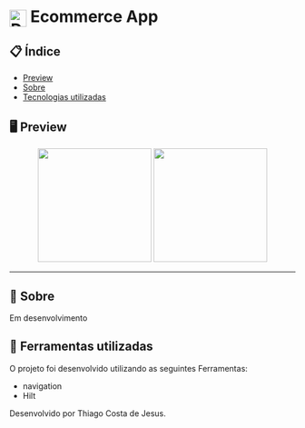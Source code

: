 # <img align="center" alt="Daniel-HTML" height="30" width="30" src="https://cdn-icons-png.flaticon.com/128/3865/3865725.png">  Ecommerce App


<div align="center">
</div>

## 📋 Índice

- [Preview](#-Preview)
- [Sobre](#-Sobre)
- [Tecnologias utilizadas](#-Ferramentas-utilizadas)


## 🖥 Preview

<div align="center">

<img src="https://github.com/thiago082882/ecommerceappmvvm/assets/93166095/9dfea267-0a8b-4a88-bc7e-cf17b1480407" width="200">

<img src="https://github.com/thiago082882/ecommerceappmvvm/assets/93166095/f5d27f36-33ba-4451-ab56-ae1af00b95fe" width="200">




</div>

---

## 📖 Sobre
Em desenvolvimento 


## 🚀 Ferramentas utilizadas

O projeto foi desenvolvido utilizando as seguintes Ferramentas:

- navigation
- Hilt
  


Desenvolvido por Thiago Costa de Jesus.

